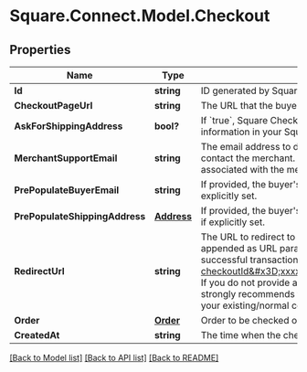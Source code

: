 # Square.Connect.Model.Checkout
## Properties

Name | Type | Description | Notes
------------ | ------------- | ------------- | -------------
**Id** | **string** | ID generated by Square Checkout when a new checkout is requested. | [optional] 
**CheckoutPageUrl** | **string** | The URL that the buyer&#39;s browser should be redirected to after the checkout is completed. | [optional] 
**AskForShippingAddress** | **bool?** | If &#x60;true&#x60;, Square Checkout will collect shipping information on your behalf and store that information with the transaction information in your Square Dashboard.  Default: &#x60;false&#x60;. | [optional] 
**MerchantSupportEmail** | **string** | The email address to display on the Square Checkout confirmation page and confirmation email that the buyer can use to contact the merchant.  If this value is not set, the confirmation page and email will display the primary email address associated with the merchant&#39;s Square account.  Default: none; only exists if explicitly set. | [optional] 
**PrePopulateBuyerEmail** | **string** | If provided, the buyer&#39;s email is pre-populated on the checkout page as an editable text field.  Default: none; only exists if explicitly set. | [optional] 
**PrePopulateShippingAddress** | [**Address**](Address.md) | If provided, the buyer&#39;s shipping info is pre-populated on the checkout page as editable text fields.  Default: none; only exists if explicitly set. | [optional] 
**RedirectUrl** | **string** | The URL to redirect to after checkout is completed with &#x60;checkoutId&#x60;, Square&#39;s &#x60;orderId&#x60;, &#x60;transactionId&#x60;, and &#x60;referenceId&#x60; appended as URL parameters. For example, if the provided redirect_url is &#x60;http://www.example.com/order-complete&#x60;, a successful transaction redirects the customer to:  &#x60;http://www.example.com/order-complete?checkoutId&#x3D;xxxxxx&amp;orderId&#x3D;xxxxxx&amp;referenceId&#x3D;xxxxxx&amp;transactionId&#x3D;xxxxxx&#x60;  If you do not provide a redirect URL, Square Checkout will display an order confirmation page on your behalf; however Square strongly recommends that you provide a redirect URL so you can verify the transaction results and finalize the order through your existing/normal confirmation workflow. | [optional] 
**Order** | [**Order**](Order.md) | Order to be checked out. | [optional] 
**CreatedAt** | **string** | The time when the checkout was created, in RFC 3339 format. | [optional] 



[[Back to Model list]](../README.md#documentation-for-models) [[Back to API list]](../README.md#documentation-for-api-endpoints) [[Back to README]](../README.md)

